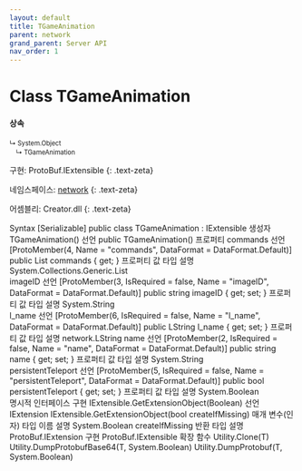 ```yaml
---
layout: default
title: TGameAnimation
parent: network
grand_parent: Server API
nav_order: 1
---
```


# Class TGameAnimation

#### 상속
<div class="code-example" markdown="1" style = "font-size:0.8em;">
↳ System.Object<br/>
　↳ TGameAnimation
</div>

구현: ProtoBuf.IExtensible
{: .text-zeta}

네임스페이스: [network](../)
{: .text-zeta}

어셈블리: Creator.dll
{: .text-zeta}

Syntax
[Serializable]
public class TGameAnimation : IExtensible
생성자
TGameAnimation()
선언
public TGameAnimation()
프로퍼티
commands
선언
[ProtoMember(4, Name = "commands", DataFormat = DataFormat.Default)]
public List<TGameAnimationCommand> commands { get; }
프로퍼티 값
타입	설명
System.Collections.Generic.List<TGameAnimationCommand>	
imageID
선언
[ProtoMember(3, IsRequired = false, Name = "imageID", DataFormat = DataFormat.Default)]
public string imageID { get; set; }
프로퍼티 값
타입	설명
System.String	
l_name
선언
[ProtoMember(6, IsRequired = false, Name = "l_name", DataFormat = DataFormat.Default)]
public LString l_name { get; set; }
프로퍼티 값
타입	설명
network.LString	
name
선언
[ProtoMember(2, IsRequired = false, Name = "name", DataFormat = DataFormat.Default)]
public string name { get; set; }
프로퍼티 값
타입	설명
System.String	
persistentTeleport
선언
[ProtoMember(5, IsRequired = false, Name = "persistentTeleport", DataFormat = DataFormat.Default)]
public bool persistentTeleport { get; set; }
프로퍼티 값
타입	설명
System.Boolean	
명시적 인터페이스 구현
IExtensible.GetExtensionObject(Boolean)
선언
IExtension IExtensible.GetExtensionObject(bool createIfMissing)
매개 변수(인자)
타입	이름	설명
System.Boolean	createIfMissing	
반환
타입	설명
ProtoBuf.IExtension	
구현
ProtoBuf.IExtensible
확장 함수
Utility.Clone<T>(T)
Utility.DumpProtobufBase64<T>(T, System.Boolean)
Utility.DumpProtobuf<T>(T, System.Boolean)